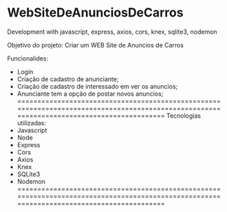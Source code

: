 
# WebSiteDeAnunciosDeCarros

Development with javascript, express, axios, cors, knex, sqlite3, nodemon

Objetivo do projeto: Criar um WEB Site de Anuncios de Carros

Funcionalides:
- Login
- Criação de cadastro de anunciante;
- Criação de cadastro de interessado em ver os anuncios;
- Anunciante tem a opção de postar novos anuncios;
===========================================================================================================================================
Tecnologias utilizadas: 
- Javascript
- Node
- Express
- Cors
- Axios
- Knex
- SQLite3
- Nodemon
===========================================================================================================================================




